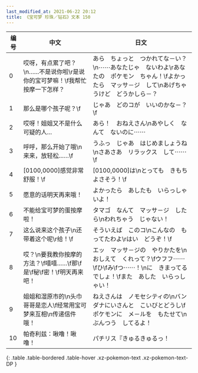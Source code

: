```yaml
---
last_modified_at: 2021-06-22 20:12
title: 《宝可梦 珍珠／钻石》文本 150
---
```

| 编号 | 中文 | 日文 |
| ---- | ---- | ---- |
| 0 | 哎呀，有点累了吧？\n……不是说你啦\r是说你的宝可梦嘛！\f我帮忙按摩一下怎样？ | あら　ちょっと　つかれてな－い？\n⋯⋯あなたじゃ　ないわよ\rあなたの　ポケモン　ちゃん！\fよかったら　マッサ－ジ　して\nあげちゃうけど　どうかしら－？ |
| 1 | 那么是哪个孩子呢？\f | じゃあ　どのコが　いいのかな－？\f |
| 2 | 哎呀！姐姐又不是什么可疑的人… | あら！　おねえさん\nあやしく　なんて　ないのに⋯⋯ |
| 3 | 呼呼，那么开始了哦\n来来，放轻松……\f | うふっ　じゃあ　はじめましょうね\nさあさあ　リラックス　して⋯⋯\f |
| 4 | [0100,0000]感觉非常舒服！\f | [0100,0000]は\nとっても　きもちよさそう！\f |
| 5 | 愿意的话明天再来哦！ | よかったら　あしたも　いらっしゃいよ！ |
| 6 | 不能给宝可梦的蛋按摩啦！ | タマゴ　なんて　マッサ－ジ　したら\nわれちゃう　じゃない！ |
| 7 | 这么说来这个孩子\n还带着这个呢\r给！\f | そういえば　このコ\nこんなの　もってたわよ\rはい　どうぞ！\f |
| 8 | 哎？\n要我教你按摩的方法？\f嘻嘻……\f那\f是\f秘\f密！\f明天再来吧！ | エッ　マッサ－ジの　やりかたを\nおしえて　くれって？\fウフフ⋯⋯\fひ\fみ\fつ⋯⋯！\nに　きまってる　でしょ！\fまた　あした　いらっしゃい！ |
| 9 | 姐姐和湿原市的\n头巾哥哥是恋人\f经常用宝可梦来互相\n传递信件哦！ | ねえさんは　ノモセシティの\nバンダナにいさんと　こいびとどうし\fポケモンに　メ－ルを　もたせて\nぶんつう　してるよ！ |
| 10 | 帕奇利兹：啾噜！啾噜！ | パチリス『きゅるきゅるっ！ |
{: .table .table-bordered .table-hover .xz-pokemon-text .xz-pokemon-text-DP }